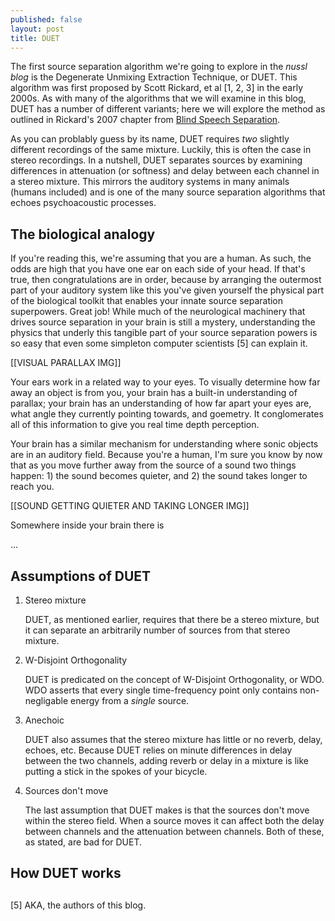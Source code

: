 ```yaml
---
published: false
layout: post
title: DUET
---
```


<script type="text/javascript" async src="https://cdnjs.cloudflare.com/ajax/libs/mathjax/2.7.1/MathJax.js?config=TeX-MML-AM_CHTML"> </script> 

The first source separation algorithm we're going to explore in the _nussl blog_ is the Degenerate Unmixing Extraction Technique, or DUET. This algorithm was first proposed by Scott Rickard, et al [1, 2, 3] in the early 2000s. As with many of the algorithms that we will examine in this blog, DUET has a number of different variants; here we will explore the method as outlined in Rickard's 2007 chapter from [Blind Speech Separation](http://www.cs.northwestern.edu/~pardo/courses/casa/papers/DuetSourceSeparationTutorial.pdf).

As you can problably guess by its name, DUET requires _two_ slightly different recordings of the same mixture. Luckily, this is often the case in stereo recordings. In a nutshell, DUET separates sources by examining differences in attenuation (or softness) and delay between each channel in a stereo mixture. This mirrors the auditory systems in many animals (humans included) and is one of the many source separation algorithms that echoes psychoacoustic processes.

    
## The biological analogy

If you're reading this, we're assuming that you are a human. As such, the odds are high that you have one ear on each side of your head. If that's true, then congratulations are in order, because by arranging the outermost part of your auditory system like this you've given yourself the physical part of the biological toolkit that enables your innate source separation superpowers. Great job! While much of the neurological machinery that drives source separation in your brain is still a mystery, understanding the physics that underly this tangible part of your source separation powers is so easy that even some simpleton computer scientists [5] can explain it.

[[VISUAL PARALLAX IMG]]

Your ears work in a related way to your eyes. To visually determine how far away an object is from you, your brain has a built-in understanding of parallax; your brain has an understanding of how far apart your eyes are, what angle they currently pointing towards, and goemetry. It conglomerates all of this information to give you real time depth perception. 

Your brain has a similar mechanism for understanding where sonic objects are in an auditory field. Because you're a human, I'm sure you know by now that as you move further away from the source of a sound two things happen: 1) the sound becomes quieter, and 2) the sound takes longer to reach you.

[[SOUND GETTING QUIETER AND TAKING LONGER IMG]]

Somewhere inside your brain there is 


...




## Assumptions of DUET

1. Stereo mixture

    DUET, as mentioned earlier, requires that there be a stereo mixture, but it can separate an arbitrarily number of sources from that stereo mixture.

2. W-Disjoint Orthogonality

    DUET is predicated on the concept of W-Disjoint Orthogonality, or WDO. WDO asserts that every single time-frequency point only contains non-negligable energy from a _single_ source.
    
3. Anechoic

    DUET also assumes that the stereo mixture has little or no reverb, delay, echoes, etc. Because DUET relies on minute differences in delay between the two channels, adding reverb or delay in a mixture is like putting a stick in the spokes of your bicycle.
    
4. Sources don't move

    The last assumption that DUET makes is that the sources don't move within the stereo field. When a source moves it can affect both the delay between channels and the attenuation between channels. Both of these, as stated, are bad for DUET.
    
## How DUET works


## 


[5] AKA, the authors of this blog.
